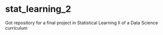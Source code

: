 # stat_learning_2
Got repository for a final project in Statistical Learning II of a Data Science curriculum

